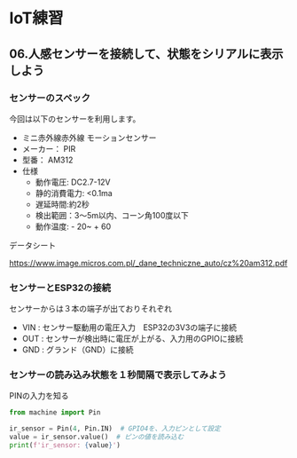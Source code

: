 # IoT練習

## 06.人感センサーを接続して、状態をシリアルに表示しよう

### センサーのスペック

今回は以下のセンサーを利用します。

- ミニ赤外線赤外線 モーションセンサー
- メーカー： PIR
- 型番： AM312
- 仕様
  - 動作電圧:  DC2.7-12V
  - 静的消費電力: <0.1ma
  - 遅延時間:約2秒
  - 検出範囲：3〜5m以内、コーン角100度以下
  - 動作温度:  - 20~ + 60

データシート

https://www.image.micros.com.pl/_dane_techniczne_auto/cz%20am312.pdf

### センサーとESP32の接続

センサーからは３本の端子が出ておりそれぞれ

- VIN : センサー駆動用の電圧入力　ESP32の3V3の端子に接続
- OUT : センサーが検出時に電圧が上がる、入力用のGPIOに接続
- GND : グランド（GND）に接続

### センサーの読み込み状態を１秒間隔で表示してみよう

PINの入力を知る

```python
from machine import Pin

ir_sensor = Pin(4, Pin.IN)  # GPIO4を、入力ピンとして設定
value = ir_sensor.value()  # ピンの値を読み込む
print(f'ir_sensor: {value}')
```
